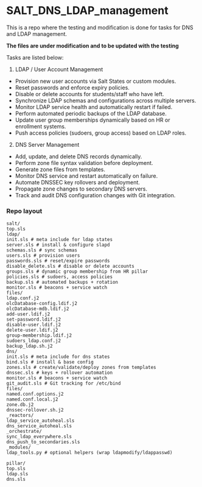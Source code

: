# SALT_DNS_LDAP_management
This is a repo where the testing and modification is done for tasks for DNS and LDAP management.

**The files are under modification and to be updated with the testing**

Tasks are listed below:

1. LDAP / User Account Management
  - Provision new user accounts via Salt States or custom modules.
  - Reset passwords and enforce expiry policies.
  - Disable or delete accounts for students/staff who have left.
  - Synchronize LDAP schemas and configurations across multiple servers.
  - Monitor LDAP service health and automatically restart if failed.
  - Perform automated periodic backups of the LDAP database.
  - Update user group memberships dynamically based on HR or enrollment systems.
  - Push access policies (sudoers, group access) based on LDAP roles.

2. DNS Server Management
  - Add, update, and delete DNS records dynamically.
  - Perform zone file syntax validation before deployment.
  - Generate zone files from templates.
  - Monitor DNS service and restart automatically on failure.
  - Automate DNSSEC key rollovers and deployment.
  - Propagate zone changes to secondary DNS servers.
  - Track and audit DNS configuration changes with Git integration.

### Repo layout
```
salt/
top.sls
ldap/
init.sls # meta include for ldap states
server.sls # install & configure slapd
schemas.sls # sync schemas
users.sls # provision users
passwords.sls # reset/expire passwords
disable_delete.sls # disable or delete accounts
groups.sls # dynamic group membership from HR pillar
policies.sls # sudoers, access policies
backup.sls # automated backups + rotation
monitor.sls # beacons + service watch
files/
ldap.conf.j2
olcDatabase-config.ldif.j2
olcDatabase-mdb.ldif.j2
add-user.ldif.j2
set-password.ldif.j2
disable-user.ldif.j2
delete-user.ldif.j2
group-membership.ldif.j2
sudoers_ldap.conf.j2
backup_ldap.sh.j2
dns/
init.sls # meta include for dns states
bind.sls # install & base config
zones.sls # create/validate/deploy zones from templates
dnssec.sls # keys + rollover automation
monitor.sls # beacons + service watch
git_audit.sls # Git tracking for /etc/bind
files/
named.conf.options.j2
named.conf.local.j2
zone.db.j2
dnssec-rollover.sh.j2
_reactors/
ldap_service_autoheal.sls
dns_service_autoheal.sls
_orchestrate/
sync_ldap_everywhere.sls
dns_push_to_secondaries.sls
_modules/
ldap_tools.py # optional helpers (wrap ldapmodify/ldappasswd)

pillar/
top.sls
ldap.sls
dns.sls

```
